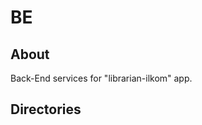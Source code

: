 # BE
## About
Back-End services for "librarian-ilkom" app.
<!-- ## How to Run -->
<!-- ## Endpoints -->
## Directories
<!-- 
``` /configs ```  
Some explanation ..    

``` /test ```  
Some explanation ..  

--- 

``` /src/models ```  
Some explanation ..  

``` /src/utils ```
Some explanation ..  

---

``` /src/app/routes ```  
Some explanation ..    
``` /src/app/controllers ```  
Some explanation ..  
``` /src/app/services ```  
Some explanation ..  
``` /src/app/middlewares ```  
Some explanation ..  

---
 -->
